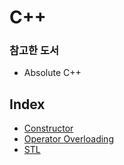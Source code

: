 # C++

### 참고한 도서

- Absolute C++


## Index

- [Constructor](https://github.com/kwan3854/Dev-log/tree/master/Study/CPP/CPP-Constructor.md)
- [Operator Overloading](https://github.com/kwan3854/Dev-log/tree/master/Study/CPP/CPP-Operator_Overloading.md)
- [STL](https://github.com/kwan3854/Dev-log/tree/master/Study/CPP/CPP-STL.md)